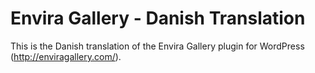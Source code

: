 Envira Gallery - Danish Translation
============================

This is the Danish translation of the Envira Gallery plugin for WordPress (http://enviragallery.com/).
